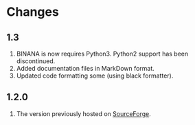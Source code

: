 Changes
=======

1.3
---

1. BINANA is now requires Python3. Python2 support has been discontinued.
2. Added documentation files in MarkDown format.
3. Updated code formatting some (using black formatter).

1.2.0
-----

1. The version previously hosted on
   [SourceForge](https://sourceforge.net/projects/binana/).
